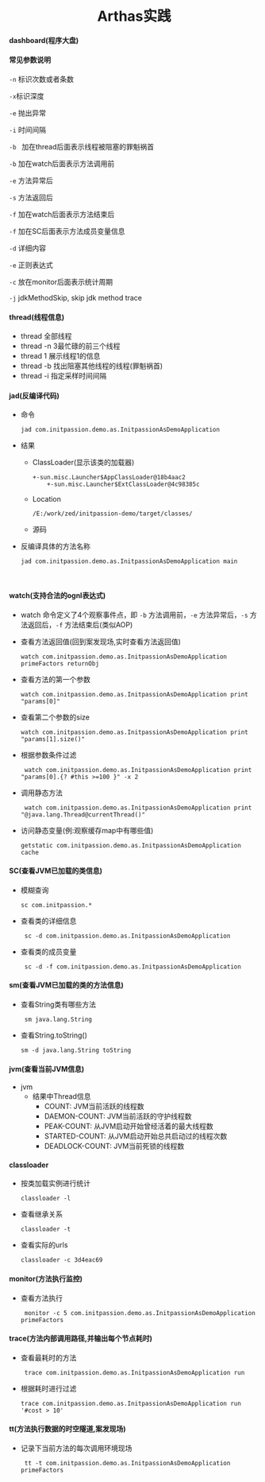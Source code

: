 # <Center>Arthas实践</center>

#### dashboard(程序大盘)

#### 常见参数说明

`-n` 标识次数或者条数

`-x`标识深度

`-e` 抛出异常

`-i` 时间间隔

`-b `  加在thread后面表示线程被阻塞的罪魁祸首

`-b` 加在watch后面表示方法调用前 

`-e` 方法异常后

`-s` 方法返回后

`-f` 加在watch后面表示方法结束后

`-f` 加在SC后面表示方法成员变量信息

`-d` 详细内容

`-e` 正则表达式

`-c` 放在monitor后面表示统计周期

`-j`  jdkMethodSkip, skip jdk method trace



#### thread(线程信息)

- thread 全部线程
- thread -n 3最忙碌的前三个线程
- thread 1 展示线程1的信息
- thread -b 找出阻塞其他线程的线程(罪魁祸首)
- thread -i 指定采样时间间隔

#### jad(反编译代码)

- 命令 

  ```
  jad com.initpassion.demo.as.InitpassionAsDemoApplication
  ```

- 结果

  - ClassLoader(显示该类的加载器)

    ```
    +-sun.misc.Launcher$AppClassLoader@18b4aac2
    	+-sun.misc.Launcher$ExtClassLoader@4c98385c 
    ```

  - Location

    ```
    /E:/work/zed/initpassion-demo/target/classes/
    ```

  - 源码

- 反编译具体的方法名称

  ```
  jad com.initpassion.demo.as.InitpassionAsDemoApplication main
  ```

  ​

#### watch(支持合法的ognl表达式)

- watch 命令定义了4个观察事件点，即 `-b` 方法调用前，`-e` 方法异常后，`-s` 方法返回后，`-f` 方法结束后(类似AOP)


- 查看方法返回值(回到案发现场,实时查看方法返回值)

  ```
  watch com.initpassion.demo.as.InitpassionAsDemoApplication primeFactors returnObj
  ```

- 查看方法的第一个参数

  ```
  watch com.initpassion.demo.as.InitpassionAsDemoApplication print "params[0]"
  ```

- 查看第二个参数的size

  ```
  watch com.initpassion.demo.as.InitpassionAsDemoApplication print "params[1].size()"
  ```

- 根据参数条件过滤

  ```
   watch com.initpassion.demo.as.InitpassionAsDemoApplication print "params[0].{? #this >=100 }" -x 2
  ```

- 调用静态方法

  ```
   watch com.initpassion.demo.as.InitpassionAsDemoApplication print "@java.lang.Thread@currentThread()"
  ```

- 访问静态变量(例:观察缓存map中有哪些值)

  ```
  getstatic com.initpassion.demo.as.InitpassionAsDemoApplication cache
  ```

#### SC(查看JVM已加载的类信息)

- 模糊查询

  ```
  sc com.initpassion.*
  ```

- 查看类的详细信息

  ```
   sc -d com.initpassion.demo.as.InitpassionAsDemoApplication
  ```

- 查看类的成员变量

  ```
   sc -d -f com.initpassion.demo.as.InitpassionAsDemoApplication
  ```

#### sm(查看JVM已加载的类的方法信息)

- 查看String类有哪些方法

  ```
   sm java.lang.String
  ```

- 查看String.toString()

  ```
  sm -d java.lang.String toString
  ```

#### jvm(查看当前JVM信息)

- jvm
  - 结果中Thread信息
    - COUNT: JVM当前活跃的线程数
    - DAEMON-COUNT: JVM当前活跃的守护线程数
    - PEAK-COUNT: 从JVM启动开始曾经活着的最大线程数
    - STARTED-COUNT: 从JVM启动开始总共启动过的线程次数
    - DEADLOCK-COUNT: JVM当前死锁的线程数

#### classloader

- 按类加载实例进行统计

  ```
  classloader -l
  ```

- 查看继承关系

  ```
  classloader -t
  ```

- 查看实际的urls

  ```
  classloader -c 3d4eac69
  ```

#### monitor(方法执行监控)

- 查看方法执行

  ```
   monitor -c 5 com.initpassion.demo.as.InitpassionAsDemoApplication primeFactors
  ```

#### trace(方法内部调用路径,并输出每个节点耗时)

- 查看最耗时的方法

  ```
   trace com.initpassion.demo.as.InitpassionAsDemoApplication run
  ```

- 根据耗时进行过滤

  ```
  trace com.initpassion.demo.as.InitpassionAsDemoApplication run '#cost > 10'
  ```

#### tt(方法执行数据的时空隧道,案发现场)

- 记录下当前方法的每次调用环境现场

  ```
   tt -t com.initpassion.demo.as.InitpassionAsDemoApplication primeFactors
  ```

  ​






